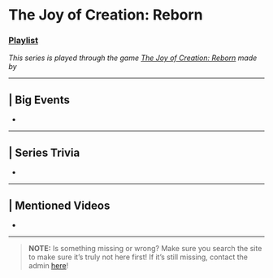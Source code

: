 # The Joy of Creation: Reborn
### [Playlist](https://www.youtube.com/playlist?list=PLwljWXtmIKiSgk_FRtc__I5JVsZ2uuUyY)
*This series is played through the game [The Joy of Creation: Reborn]() made by []()*

----

## | Big Events
-

----

## | Series Trivia
-

----
 
## | Mentioned Videos
- []()
 
----
 
> **NOTE:** Is something missing or wrong? Make sure you search the site to make sure it’s truly not here first! If it’s still missing, contact the admin [here](../chapter_2.md)!